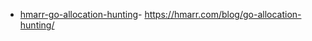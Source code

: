 * [hmarr-go-allocation-hunting](hmarr-go-allocation-hunting.md)- https://hmarr.com/blog/go-allocation-hunting/

